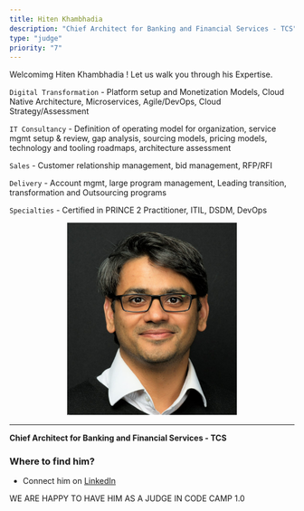 ```yaml
---
title: Hiten Khambhadia
description: "Chief Architect for Banking and Financial Services - TCS"
type: "judge"
priority: "7"
---
```


Welcomimg Hiten Khambhadia ! Let us walk you through his Expertise.

`Digital Transformation` - Platform setup and Monetization Models, Cloud Native Architecture, Microservices, Agile/DevOps, Cloud Strategy/Assessment

`IT Consultancy` - Definition of operating model for organization, service mgmt setup & review, gap analysis, sourcing models, pricing models, technology and tooling roadmaps, architecture assessment

`Sales` - Customer relationship management, bid management, RFP/RFI

`Delivery` - Account mgmt, large program management, Leading transition, transformation and Outsourcing programs

`Specialties` - Certified in PRINCE 2 Practitioner, ITIL, DSDM, DevOps 

<p Align="center">
<img src="../../assets/HitenKhambhadia.jpeg" width="300" alt="Hiten-Khambhadia"/>
</p>

---

**Chief Architect for Banking and Financial Services - TCS**

### Where to find him? 

- Connect him on [LinkedIn](https://www.linkedin.com/in/hiten-khambhadia-2938574/)


WE ARE HAPPY TO HAVE HIM AS A JUDGE IN CODE CAMP 1.0